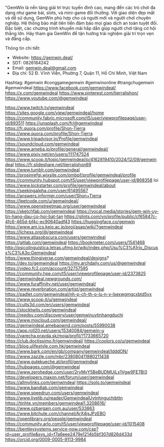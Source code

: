 "GemWin là nền tảng giải trí trực tuyến đỉnh cao, mang đến các trò chơi đa dạng như game bài, slots, và mini-game đổi thưởng. Với giao diện đẹp mắt và dễ sử dụng, GemWin phù hợp cho cả người mới và người chơi chuyên nghiệp. Hệ thống bảo mật tiên tiến đảm bảo mọi giao dịch an toàn tuyệt đối. Đặc biệt, các chương trình khuyến mãi hấp dẫn giúp người chơi tăng cơ hội thắng lớn. Hãy tham gia GemWin để tận hưởng trải nghiệm giải trí trọn vẹn và đẳng cấp.

Thông tin chi tiết:
- Website: https://gemwin.deal/ 
- SDT: 0826184242
- Email: gemwin.deal@gmail.com
- Địa chỉ: 52 Đ. Vĩnh Viễn, Phường 7, Quận 11, Hồ Chí Minh, Việt Nam

Hashtag: #gemwin #conggamegemwin #gemwinonline #trangchugemwin #gemwindeal
https://www.facebook.com/gemwindeal/
https://x.com/gemwindeal
https://www.pinterest.com/tierralishon/
https://www.youtube.com/@gemwindeal

https://www.twitch.tv/gemwindeal
https://sites.google.com/view/gemwindeal/home
https://community.fabric.microsoft.com/t5/user/viewprofilepage/user-id/893511
https://unsplash.com/fr/@gemwindeal
https://fr.quora.com/profile/Shon-Tierra
https://www.quora.com/profile/Shon-Tierra
https://www.tripadvisor.in/Profile/gemwindeal
https://soundcloud.com/gemwindeal
https://www.ameba.jp/profile/general/gemwindeal/
https://www.pixiv.net/en/users/111747524
https://www.scoop.it/topic/gemwindeal/p/4162819410/2024/12/09/gemwindeal
https://fr.slideshare.net/tierralishon69
https://www.tumblr.com/gemwindeal
https://prosinrefgi.wixsite.com/pmbpf/profile/gemwindeal/profile
https://community.hubspot.com/t5/user/viewprofilepage/user-id/868358
loi
https://www.kickstarter.com/profile/gemwindeal/about
https://seekingalpha.com/user/61495567
https://answers.informer.com/user/Shon+Tierra
https://leetcode.com/u/gemwindeal/
https://www.openstreetmap.org/user/gemwindeal
https://sketchfab.com/gemwindeal
https://vocal.media/stories/gem-win-uy-tin-hang-dau-co-hoi-bat-tan
https://glints.com/vn/profile/public/cf65847c-4fc6-465d-bf4c-ec90640adf43
https://huggingface.co/gemwin
https://www.am.ics.keio.ac.jp/proj/asap/wiki/?gemwindeal
https://lichess.org/@/gemwindeal
https://www.atlasobscura.com/users/gemwindeal
https://gitlab.com/gemwindeal
https://bookmeter.com/users/1541468
http://psicolinguistica.letras.ufmg.br/wiki/index.php/Usu%C3%A1rio_Discuss%C3%A3o:Gemwindeal
https://www.thingiverse.com/gemwindeal/designs?
https://dev.to/gemwindeal
https://my.archdaily.com/us/@gemwindeal
https://video.fc2.com/account/32757595
https://community.hpe.com/t5/user/viewprofilepage/user-id/2373825
https://gemwindeal.newgrounds.com/
https://www.furaffinity.net/user/gemwindeal/
https://www.reverbnation.com/artist/gemwindeal
https://padlet.com/gemwindeal/nh-p-ch-th-o-lu-n-y-lsexwgmgcxbtd5yx
https://www.scoop.it/u/gemwindeal
https://cults3d.com/en/users/gemwindeal
https://stocktwits.com/gemwindeal
https://reedsy.com/discovery/user/gemwinuytinhangduchi
https://www.mixcloud.com/gemwindeal/
https://gemwindeal.amebaownd.com/posts/55990038
https://app.roll20.net/users/15340084/gemwin-u
https://varecha.pravda.sk/moja/profil/?1733665720
https://club.doctissimo.fr/gemwindeal/
https://coolors.co/u/gemwindeal
https://blog.ulifestyle.com.hk/gemwindeal
https://www.bark.com/en/gb/company/gemwindeal/ldddON/
https://www.zazzle.com/mbr/238080411880211438
https://www.gutekueche.at/profil/gemwindeal
https://hubpages.com/@gemwindeal
https://www.zerohedge.com/user/2rvMvY5BeBUDMUjLx1Vgw9FE7BI3
https://developers.maxon.net/forum/user/gemwindeal
https://allmylinks.com/gemwindeal
https://solo.to/gemwindeal
https://www.bandlab.com/gemwindeal
https://www.speedrun.com/users/gemwindeal
https://www.livelib.ru/reader/GemwindealUytnhnguchibttn
https://tinhte.vn/members/gemwindeal1.3208616/
https://www.ozbargain.com.au/user/533863
https://www.bitchute.com/channel/ArX4jsJPzEBO
https://openlibrary.org/people/gemwindeal
https://community.arlo.com/t5/user/viewprofilepage/user-id/1015408
https://bentleysystems.service-now.com/csp?id=user_profile&sys_id=f7a6eee2479e1214b5bf307d826d433d
https://orcid.org/0009-0005-9113-9984